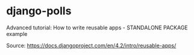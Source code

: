 # django-polls
Advanced tutorial: How to write reusable apps - STANDALONE PACKAGE example

Source: https://docs.djangoproject.com/en/4.2/intro/reusable-apps/
